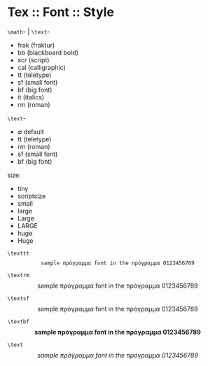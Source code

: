# Tex :: Font :: Style


`\math`- | `\text`-

- frak  (fraktur)
- bb    (blackboard bold)
- scr   (script)
- cal   (calligraphic)
- tt    (teletype)
- sf    (small font)
- bf    (big font)
- it    (italics)
- rm    (roman)

`\text`-
- ∅     default
- tt    (teletype)
- rm    (roman)
- sf    (small font)
- bf    (big font)

size:
- tiny
- scriptsize
- small
- large
- Large
- LARGE
- huge
- Huge



`\texttt`
$$\texttt{sample πρόγραμμα font in the πρόγραμμα 0123456789}$$

`\textrm`
$$\textrm{sample πρόγραμμα font in the πρόγραμμα 0123456789}$$

`\textsf`
$$\textsf{sample πρόγραμμα font in the πρόγραμμα 0123456789}$$

`\textbf`
$$\textbf{sample πρόγραμμα font in the πρόγραμμα 0123456789}$$

`\text`
$$\textit{sample πρόγραμμα font in the πρόγραμμα 0123456789}$$
